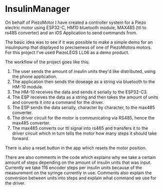# InsulinManager
On behalf of PiezoMotor I have created a controller system for a Piezo electric motor using ESP32-C, HM10 bluetooth module, MAX485 (ttl to rs485 converter) and an iOS Application to send commands from.

The basic idea was to see if it was possible to make a simple demo for an insulinpump that displayed to preciseness of one of PiezoMotors motors. For this project I've used PiezoLEGS LL06 as a demo product. 

The workflow of the project goes like this: 
1. The user sends the amount of insulin units they'd like distributed, using the phone application.
2. The application then sends the doseage as a string via bluetooth to the HM-10 module.
3. The HM-10 receives the data and sends it serially to the ESP32-C3.
4. The ESP receives the data as a string and then takes the amount of units and converts it into a command for the driver.
5. The ESP sends the data serially, character by character, to the max485 converter.
6. The driver circuit for the motor is communicating via RS485, hence the max485 converter.
7. The max485 converts our ttl signal into rs485 and transfers it to the driver circuit which in turn tells the motor how many steps it should take forward.

There is also a reset button in the app which resets the motor position.

There are also comments in the code which explains why we take a certain amount of steps depending on the amount of insulin units that was input. Currently we take 116 encoder steps per insulin units because of the measurement on the syringe currently in use. Comments also explain the conversion between units into steps and explain what command we use for the driver.
